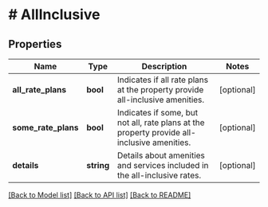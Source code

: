 # # AllInclusive

## Properties

Name | Type | Description | Notes
------------ | ------------- | ------------- | -------------
**all_rate_plans** | **bool** | Indicates if all rate plans at the property provide all-inclusive amenities. | [optional]
**some_rate_plans** | **bool** | Indicates if some, but not all, rate plans at the property provide all-inclusive amenities. | [optional]
**details** | **string** | Details about amenities and services included in the all-inclusive rates. | [optional]

[[Back to Model list]](../../README.md#models) [[Back to API list]](../../README.md#endpoints) [[Back to README]](../../README.md)
